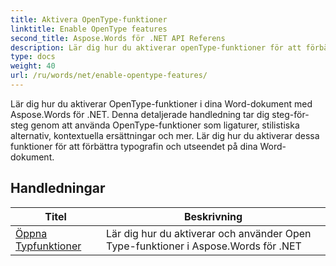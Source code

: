 ```yaml
---
title: Aktivera OpenType-funktioner
linktitle: Enable OpenType features
second_title: Aspose.Words för .NET API Referens
description: Lär dig hur du aktiverar openType-funktioner för att förbättra typografin och utseendet på dina Word-dokument.
type: docs
weight: 40
url: /ru/words/net/enable-opentype-features/
---
```

Lär dig hur du aktiverar OpenType-funktioner i dina Word-dokument med Aspose.Words för .NET. Denna detaljerade handledning tar dig steg-för-steg genom att använda OpenType-funktioner som ligaturer, stilistiska alternativ, kontextuella ersättningar och mer. Lär dig hur du aktiverar dessa funktioner för att förbättra typografin och utseendet på dina Word-dokument.

 ## Handledningar
| Titel | Beskrivning |
| --- | --- |
| [Öppna Typfunktioner](./open-type-features/) | Lär dig hur du aktiverar och använder Open Type-funktioner i Aspose.Words för .NET |